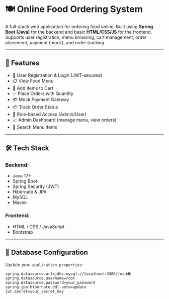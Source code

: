 # 🍽️ Online Food Ordering System

A full-stack web application for ordering food online. Built using **Spring Boot (Java)** for the backend and basic **HTML/CSS/JS** for the frontend. Supports user registration, menu browsing, cart management, order placement, payment (mock), and order tracking.

---

## 🚀 Features

- 🔐 User Registration & Login (JWT-secured)
- 📋 View Food Menu
- 🛒 Add Items to Cart
- ✅ Place Orders with Quantity
- 💳 Mock Payment Gateway
- 📦 Track Order Status
- 🔐 Role-based Access (Admin/User)
- 📈 Admin Dashboard (manage menu, view orders)
- 🔎 Search Menu Items

---

## 🛠️ Tech Stack

### Backend:
- Java 17+
- Spring Boot
- Spring Security (JWT)
- Hibernate & JPA
- MySQL
- Maven

### Frontend:
- HTML / CSS / JavaScript
- Bootstrap

---

## 💾 Database Configuration

Update your `application.properties`:

```properties
spring.datasource.url=jdbc:mysql://localhost:3306/fooddb
spring.datasource.username=root
spring.datasource.password=your_password
spring.jpa.hibernate.ddl-auto=update
jwt.secret=your_secret_key
